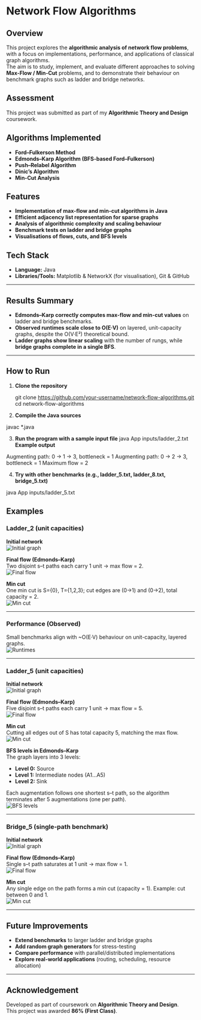 # Network Flow Algorithms

## Overview
This project explores the **algorithmic analysis of network flow problems**, with a focus on implementations, performance, and applications of classical graph algorithms.  
The aim is to study, implement, and evaluate different approaches to solving **Max-Flow / Min-Cut** problems, and to demonstrate their behaviour on benchmark graphs such as ladder and bridge networks.

## Assessment
This project was submitted as part of my **Algorithmic Theory and Design** coursework.

## Algorithms Implemented
- **Ford–Fulkerson Method**  
- **Edmonds–Karp Algorithm (BFS-based Ford–Fulkerson)**  
- **Push–Relabel Algorithm**  
- **Dinic’s Algorithm**  
- **Min-Cut Analysis**  

## Features
- **Implementation of max-flow and min-cut algorithms in Java**  
- **Efficient adjacency list representation for sparse graphs**  
- **Analysis of algorithmic complexity and scaling behaviour**  
- **Benchmark tests on ladder and bridge graphs**  
- **Visualisations of flows, cuts, and BFS levels**  

## Tech Stack
- **Language:** Java  
- **Libraries/Tools:** Matplotlib & NetworkX (for visualisation), Git & GitHub  

---

## Results Summary
- **Edmonds–Karp correctly computes max-flow and min-cut values** on ladder and bridge benchmarks.  
- **Observed runtimes scale close to O(E·V)** on layered, unit-capacity graphs, despite the O(V·E²) theoretical bound.  
- **Ladder graphs show linear scaling** with the number of rungs, while **bridge graphs complete in a single BFS**.  

---

## How to Run

1. **Clone the repository**
  
   git clone https://github.com/your-username/network-flow-algorithms.git
   cd network-flow-algorithms


2. **Compile the Java sources**
   
  javac *.java

3. **Run the program with a sample input file**
   java App inputs/ladder_2.txt
   **Example output**

Augmenting path: 0 → 1 → 3, bottleneck = 1
Augmenting path: 0 → 2 → 3, bottleneck = 1
Maximum flow = 2

4. **Try with other benchmarks (e.g., ladder_5.txt, ladder_8.txt, bridge_5.txt)**

java App inputs/ladder_5.txt


## Examples

### Ladder_2 (unit capacities)

**Initial network**  
![Initial graph](ladder2_initial.png)

**Final flow (Edmonds–Karp)**  
Two disjoint s–t paths each carry 1 unit → max flow = 2.  
![Final flow](ladder2_final_flow.png)

**Min cut**  
One min cut is S={0}, T={1,2,3}; cut edges are (0→1) and (0→2), total capacity = 2.  
![Min cut](ladder2_mincut.png)

---

### Performance (Observed)

Small benchmarks align with ~O(E·V) behaviour on unit-capacity, layered graphs.  
![Runtimes](ek_runtimes.png)

---

### Ladder_5 (unit capacities)

**Initial network**  
![Initial graph](ladder5_initial.png)

**Final flow (Edmonds–Karp)**  
Five disjoint s–t paths each carry 1 unit → max flow = 5.  
![Final flow](ladder5_final_flow.png)

**Min cut**  
Cutting all edges out of S has total capacity 5, matching the max flow.  
![Min cut](ladder5_mincut.png)

**BFS levels in Edmonds–Karp**  
The graph layers into 3 levels:  
- **Level 0:** Source  
- **Level 1:** Intermediate nodes (A1…A5)  
- **Level 2:** Sink  

Each augmentation follows one shortest s–t path, so the algorithm terminates after 5 augmentations (one per path).  
![BFS levels](ladder5_bfs_levels.png)

---

### Bridge_5 (single-path benchmark)

**Initial network**  
![Initial graph](bridge5_initial.png)

**Final flow (Edmonds–Karp)**  
Single s–t path saturates at 1 unit → max flow = 1.  
![Final flow](bridge5_final_flow.png)

**Min cut**  
Any single edge on the path forms a min cut (capacity = 1). Example: cut between 0 and 1.  
![Min cut](bridge5_mincut.png)

---

## Future Improvements
- **Extend benchmarks** to larger ladder and bridge graphs  
- **Add random graph generators** for stress-testing  
- **Compare performance** with parallel/distributed implementations  
- **Explore real-world applications** (routing, scheduling, resource allocation)  

---

## Acknowledgement
Developed as part of coursework on **Algorithmic Theory and Design**.  
This project was awarded **86% (First Class)**.
